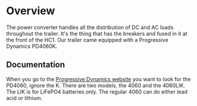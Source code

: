 # Overview

The power converter handles all the distribution of DC and AC loads throughout the trailer. It's the thing that has the breakers and fused in it at the front of the HC1. Our trailer came equipped with a Progressive Dynamics PD4060K.

## Documentation

When you go to the [Progressive Dynamics website](https://www.progressivedyn.com/support-manuals-troubleshooting-guides/) you want to look for the PD4060, ignore the K. There are two models, the 4060 and the 4060LIK. The LIK is for LiFePO4 batteries only. The regular 4060 can do either lead acid or lithium.
